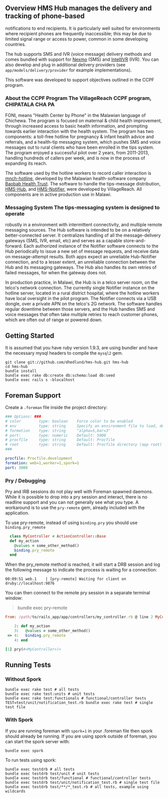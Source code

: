 ## Overview **HMS Hub** manages the delivery and tracking of phone-based
notifications to end recipients.  It is particularly well suited for
environments where recipient phones are frequently inaccessible; this may be
due to limited signal range or access to power, common in some developing
countries.

The hub supports SMS and IVR (voice message) delivery methods and comes
bundled with support for [Nexmo](https://www.nexmo.com) (SMS) and
[IntellIVR](http://www.yo.co.ug/index.php?option=com_content&task=blogcategory&id=25&Itemid=85)
(IVR).  You can also develop and plug in additional delivery providers (see
`app/models/delivery/provider` for example implementations).

This software was developed to support objectives outlined in the CCPF
program.

### About the CCPF Program The VillageReach CCPF program, CHIPATALA CHA PA
FONI, means "Health Center by Phone" in the Malawian language of Chichewa.
The program is focused on maternal & child health improvement, through
increased access to basic health information, and prompting towards earlier
interaction with the health system.  The program has two components:  a
toll-free hotline for pregnancy & infant health advice and referrals,  and a
health-tip messaging system, which pushes SMS and voice messages out to
rural clients who have been enrolled in the tips system.  The program
enjoyed a successful pilot over 2 years, from 2011-2013, handling hundreds
of callers per week,  and is now in the process of expanding its reach.

The software used by the hotline workers to record caller interaction is
[mnch-hotline](https://github.com/BaobabHealthTrust/mnch-hotline), developed
by the Malawian health-software company
[Baobab Health Trust](http://baobabhealth.org/). The software to handle the
tips-message distribution, [HMS-Hub](https://github.com/dhedlund/hms-hub),
and [HMS-Notifier](https://github.com/dhedlund/hms-notifier), were developed
by VillageReach.  All components are in active production use in Malawi.

### Messaging System The tips-messaging system is designed to operate
robustly in a environment with intermittent connectivity, and multiple
remote messaging sources.  The Hub software is intended to be on a
relatively better-connected server.  It centralizes handling of all the
message-delivery gateways (SMS, IVR, email, etc) and serves as a capable
store-and-forward.  Each authorized instance of the Notifier software
connects to the Hub periodically to issue a new set of message requests, and
receive data on message-attempt results.  Both apps expect an unreliable
Hub-Notifier connection, and to a lesser extent, an unreliable connection
between the Hub and its messaging gateways.  The Hub also handles its own
retries of failed messages, for when the gateway does not.

In production practice, in Malawi, the Hub is in a telco server room, on the
telco's network connection.  The currently single Notifier instance on the
hotline server, located in a rural district hospital, where the hotline
workers have local oversight in the pilot program.  The Notifier connects
via a USB dongle, over a private APN on the telco's 2G network.  The
software handles regular downtime between those servers, and the Hub handles
SMS and voice messages that often take multiple retries to reach customer
phones, which are often out of range or powered down.


## Getting Started
It is assumed that you have ruby version 1.9.3, are using bundler and have the necessary mysql headers to compile the `mysql2` gem.

```plain
git clone git://github.com/dhedlund/hms-hub.git hms-hub
cd hms-hub
bundle install
bundle exec rake db:create db:schema:load db:seed
bundle exec rails s -blocalhost
```


## Foreman Support
Create a `.foreman` file inside the project directory:

```yaml
### Options: ###
# color        type: boolean    Force color to be enabled
# env          type: string     Specify an environment file to load, defaults to .env
# formation    type: string     "alpha=5,bar=3"
# port:        type: numeric    Default: 5000
# procfile     type: string     Default: Procfile
# root         type: string     Default: Procfile directory (app root)
###

procfile: Procfile.development
formation: web=1,worker=1,spork=1
port: 3000
```

### Pry / Debugging
Pry and IRB sessions do not play well with Foreman spawned daemons.  While it is possible to drop into a pry session and interact, there is no readline support and you can not generally see what you type.  A workaround is to use the `pry-remote` gem, already included with the application.

To use pry-remote, instead of using `binding.pry` you should use `binding.pry_remote`
```ruby
  class MyController < ActionController::Base
  def my_action
    @values = some_other_method()
    binding.pry_remote
  end
```

When the pry_remote method is reached, it will start a DRB session and log the following message to indicate the process is waiting for a connection:

```
00:09:51 web.1    | [pry-remote] Waiting for client on druby://localhost:9876
```

You can then connect to the remote pry session in a separate terminal window:

> bundle exec pry-remote

```ruby
From: /path/to/rails_app/app/controllers/my_controller.rb @ line 2 MyController#my_action:

    2: def my_action
    3:   @values = some_other_method()
 => 4:   binding.pry_remote
    4: end

[1] pry(#<MyController>)>
```

## Running Tests
### Without Spork
```plain
bundle exec rake test # all tests
bundle exec rake test:units # unit tests
bundle exec rake test:functionals # functional/controller tests
TEST=test/unit/notification_test.rb bundle exec rake test # single test file
```

### With Spork
If you are running foreman with `spork=1` in your .foreman file then spork should already be running.  If you are using spork outside of foreman, you can start the spork server with:
```plain
bundle exec spork
```

To run tests using spork:
```plain
bundle exec testdrb # all tests
bundle exec testdrb test/unit # unit tests
bundle exec testdrb test/functional # functional/controller tests
bundle exec testdrb test/unit/notification_test.rb # single test file
bundle exec testdrb test/**/*_test.rb # all tests, example using wildcards
```
